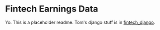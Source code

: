 # Fintech Earnings Data
Yo. This is a placeholder readme. Tom's django stuff is in [fintech_django](fintech_django).
